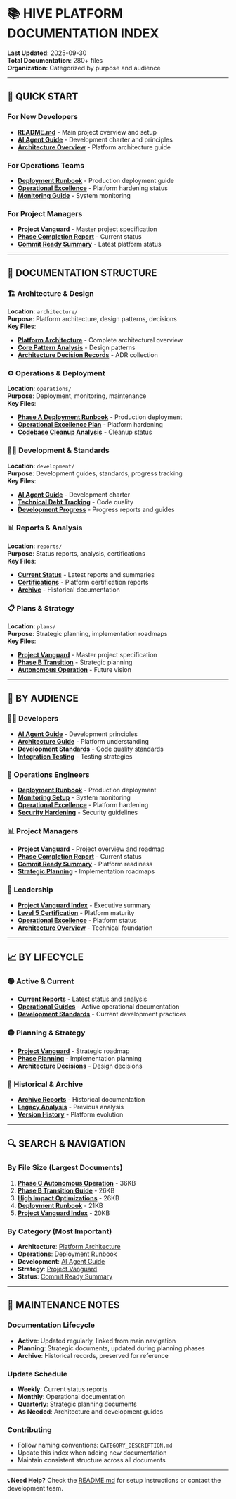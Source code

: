 # 📚 **HIVE PLATFORM DOCUMENTATION INDEX**

**Last Updated**: 2025-09-30  
**Total Documentation**: 280+ files  
**Organization**: Categorized by purpose and audience

---

## 🚀 **QUICK START**

### **For New Developers**
- [**README.md**](../README.md) - Main project overview and setup
- [**AI Agent Guide**](development/guides/AI_AGENT_GUIDE.md) - Development charter and principles
- [**Architecture Overview**](architecture/ARCHITECTURE.md) - Platform architecture guide

### **For Operations Teams**
- [**Deployment Runbook**](operations/PHASE_A_DEPLOYMENT_RUNBOOK.md) - Production deployment guide
- [**Operational Excellence**](operations/OPERATIONAL_EXCELLENCE_COMPLETE.md) - Platform hardening status
- [**Monitoring Guide**](operations/monitoring_error_reporter_migration.md) - System monitoring

### **For Project Managers**
- [**Project Vanguard**](PROJECT_VANGUARD.md) - Master project specification
- [**Phase Completion Report**](reports/VANGUARD_PHASE_COMPLETION_REPORT.md) - Current status
- [**Commit Ready Summary**](reports/current/COMMIT_READY_SUMMARY.md) - Latest platform status

---

## 📁 **DOCUMENTATION STRUCTURE**

### **🏗️ Architecture & Design**
**Location**: `architecture/`  
**Purpose**: Platform architecture, design patterns, decisions  
**Key Files**:
- [**Platform Architecture**](architecture/ARCHITECTURE.md) - Complete architectural overview
- [**Core Pattern Analysis**](architecture/CORE_PATTERN_ANALYSIS.md) - Design patterns
- [**Architecture Decision Records**](architecture/adr/) - ADR collection

### **⚙️ Operations & Deployment**
**Location**: `operations/`  
**Purpose**: Deployment, monitoring, maintenance  
**Key Files**:
- [**Phase A Deployment Runbook**](operations/PHASE_A_DEPLOYMENT_RUNBOOK.md) - Production deployment
- [**Operational Excellence Plan**](operations/OPERATIONAL_EXCELLENCE_EXECUTION_PLAN.md) - Platform hardening
- [**Codebase Cleanup Analysis**](operations/CODEBASE_CLEANUP_ANALYSIS.md) - Cleanup status

### **👨‍💻 Development & Standards**
**Location**: `development/`  
**Purpose**: Development guides, standards, progress tracking  
**Key Files**:
- [**AI Agent Guide**](development/guides/AI_AGENT_GUIDE.md) - Development charter
- [**Technical Debt Tracking**](development/standards/TECHNICAL_DEBT_SYNTAX_ERRORS.md) - Code quality
- [**Development Progress**](development/) - Progress reports and guides

### **📊 Reports & Analysis**
**Location**: `reports/`  
**Purpose**: Status reports, analysis, certifications  
**Key Files**:
- [**Current Status**](reports/current/) - Latest reports and summaries
- [**Certifications**](reports/certifications/) - Platform certification reports
- [**Archive**](reports/archive/) - Historical documentation

### **📋 Plans & Strategy**
**Location**: `plans/`  
**Purpose**: Strategic planning, implementation roadmaps  
**Key Files**:
- [**Project Vanguard**](PROJECT_VANGUARD.md) - Master project specification
- [**Phase B Transition**](PHASE_B_TRANSITION_GUIDE.md) - Strategic planning
- [**Autonomous Operation**](PHASE_C_AUTONOMOUS_OPERATION.md) - Future vision

---

## 🎯 **BY AUDIENCE**

### **👨‍💻 Developers**
- [**AI Agent Guide**](development/guides/AI_AGENT_GUIDE.md) - Development principles
- [**Architecture Guide**](architecture/ARCHITECTURE.md) - Platform understanding
- [**Development Standards**](development/standards/) - Code quality standards
- [**Integration Testing**](integration-testing.md) - Testing strategies

### **🔧 Operations Engineers**
- [**Deployment Runbook**](operations/PHASE_A_DEPLOYMENT_RUNBOOK.md) - Production deployment
- [**Monitoring Setup**](operations/monitoring_error_reporter_migration.md) - System monitoring
- [**Operational Excellence**](operations/OPERATIONAL_EXCELLENCE_COMPLETE.md) - Platform hardening
- [**Security Hardening**](development/security_hardening_guide.md) - Security guidelines

### **📊 Project Managers**
- [**Project Vanguard**](PROJECT_VANGUARD.md) - Project overview and roadmap
- [**Phase Completion Report**](reports/VANGUARD_PHASE_COMPLETION_REPORT.md) - Current status
- [**Commit Ready Summary**](reports/current/COMMIT_READY_SUMMARY.md) - Platform readiness
- [**Strategic Planning**](plans/) - Implementation roadmaps

### **🏢 Leadership**
- [**Project Vanguard Index**](PROJECT_VANGUARD_INDEX.md) - Executive summary
- [**Level 5 Certification**](reports/certifications/LEVEL_5_CERTIFICATION_REPORT.md) - Platform maturity
- [**Operational Excellence**](operations/OPERATIONAL_EXCELLENCE_COMPLETE.md) - Platform status
- [**Architecture Overview**](architecture/ARCHITECTURE.md) - Technical foundation

---

## 📈 **BY LIFECYCLE**

### **🟢 Active & Current**
- [**Current Reports**](reports/current/) - Latest status and analysis
- [**Operational Guides**](operations/) - Active operational documentation
- [**Development Standards**](development/standards/) - Current development practices

### **🟡 Planning & Strategy**
- [**Project Vanguard**](PROJECT_VANGUARD.md) - Strategic roadmap
- [**Phase Planning**](plans/) - Implementation planning
- [**Architecture Decisions**](architecture/adr/) - Design decisions

### **🔵 Historical & Archive**
- [**Archive Reports**](reports/archive/) - Historical documentation
- [**Legacy Analysis**](reports/archive/claudedocs/) - Previous analysis
- [**Version History**](reports/versions/) - Platform evolution

---

## 🔍 **SEARCH & NAVIGATION**

### **By File Size (Largest Documents)**
1. [**Phase C Autonomous Operation**](PHASE_C_AUTONOMOUS_OPERATION.md) - 36KB
2. [**Phase B Transition Guide**](PHASE_B_TRANSITION_GUIDE.md) - 26KB
3. [**High Impact Optimizations**](optimization/HIGH_IMPACT_OPTIMIZATIONS.md) - 26KB
4. [**Deployment Runbook**](operations/PHASE_A_DEPLOYMENT_RUNBOOK.md) - 21KB
5. [**Project Vanguard Index**](PROJECT_VANGUARD_INDEX.md) - 20KB

### **By Category (Most Important)**
- **Architecture**: [Platform Architecture](architecture/ARCHITECTURE.md)
- **Operations**: [Deployment Runbook](operations/PHASE_A_DEPLOYMENT_RUNBOOK.md)
- **Development**: [AI Agent Guide](development/guides/AI_AGENT_GUIDE.md)
- **Strategy**: [Project Vanguard](PROJECT_VANGUARD.md)
- **Status**: [Commit Ready Summary](reports/current/COMMIT_READY_SUMMARY.md)

---

## 📝 **MAINTENANCE NOTES**

### **Documentation Lifecycle**
- **Active**: Updated regularly, linked from main navigation
- **Planning**: Strategic documents, updated during planning phases
- **Archive**: Historical records, preserved for reference

### **Update Schedule**
- **Weekly**: Current status reports
- **Monthly**: Operational documentation
- **Quarterly**: Strategic planning documents
- **As Needed**: Architecture and development guides

### **Contributing**
- Follow naming conventions: `CATEGORY_DESCRIPTION.md`
- Update this index when adding new documentation
- Maintain consistent structure across all documents

---

**📞 Need Help?** Check the [README.md](../README.md) for setup instructions or contact the development team.
